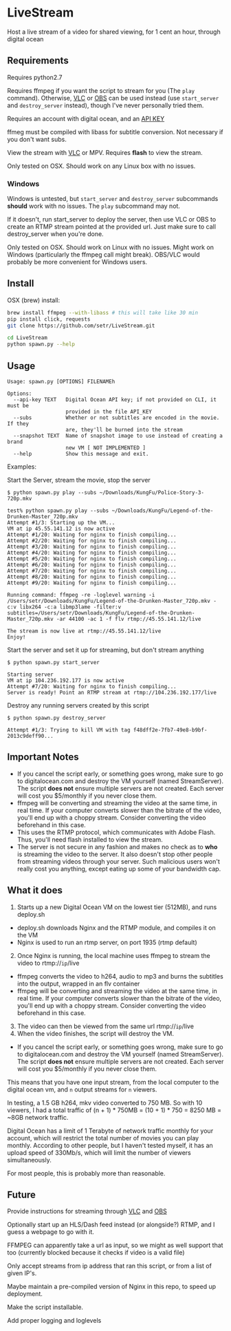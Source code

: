 # LiveStream
Host a live stream of a video for shared viewing, for 1 cent an hour, through digital ocean

## Requirements
Requires python2.7

Requires ffmpeg if you want the script to stream for you (The `play` command). Otherwise, [VLC](https://www.videolan.org/vlc/index.html) or [OBS](https://obsproject.com/) can be used instead (use `start_server` and `destroy_server` instead), though I've never personally tried them.

Requires an account with digital ocean, and an [API KEY](https://www.digitalocean.com/community/tutorials/how-to-use-the-digitalocean-api-v2)

ffmeg must be compiled with libass for subtitle conversion. Not necessary if you don't want subs.

View the stream with [VLC](https://www.videolan.org/vlc/index.html) or MPV. Requires **flash** to view the stream.

Only tested on OSX. Should work on any Linux box with no issues. 

### Windows

Windows is untested, but `start_server` and `destroy_server` subcommands **should** work with no issues. The `play` subcommand may not. 

If it doesn't, run start_server to deploy the server, then use VLC or OBS to create an RTMP stream pointed at the provided url. Just make sure to call destroy_server when you're done.

Only tested on OSX. Should work on Linux with no issues. Might work on Windows (particularly the ffmpeg call might break). OBS/VLC would probably be more convenient for Windows users.

## Install
OSX (brew) install:
```sh
brew install ffmpeg --with-libass # this will take like 30 min
pip install click, requests
git clone https://github.com/setr/LiveStream.git

cd LiveStream
python spawn.py --help
```

## Usage
```
Usage: spawn.py [OPTIONS] FILENAMEh

Options:
  --api-key TEXT   Digital Ocean API key; if not provided on CLI, it must be
                   provided in the file API_KEY
  --subs           Whether or not subtitles are encoded in the movie. If they
                   are, they'll be burned into the stream
  --snapshot TEXT  Name of snapshot image to use instead of creating a brand
                   new VM [ NOT IMPLEMENTED ]
  --help           Show this message and exit.
```

Examples:

Start the Server, stream the movie, stop the server
```
$ python spawn.py play --subs ~/Downloads/KungFu/Police-Story-3-720p.mkv

test% python spawn.py play --subs ~/Downloads/KungFu/Legend-of-the-Drunken-Master_720p.mkv
Attempt #1/3: Starting up the VM...
VM at ip 45.55.141.12 is now active
Attempt #1/20: Waiting for nginx to finish compiling...
Attempt #2/20: Waiting for nginx to finish compiling...
Attempt #3/20: Waiting for nginx to finish compiling...
Attempt #4/20: Waiting for nginx to finish compiling...
Attempt #5/20: Waiting for nginx to finish compiling...
Attempt #6/20: Waiting for nginx to finish compiling...
Attempt #7/20: Waiting for nginx to finish compiling...
Attempt #8/20: Waiting for nginx to finish compiling...
Attempt #9/20: Waiting for nginx to finish compiling...

Running command: ffmpeg -re -loglevel warning -i /Users/setr/Downloads/KungFu/Legend-of-the-Drunken-Master_720p.mkv -c:v libx264 -c:a libmp3lame -filter:v subtitles=/Users/setr/Downloads/KungFu/Legend-of-the-Drunken-Master_720p.mkv -ar 44100 -ac 1 -f flv rtmp://45.55.141.12/live

The stream is now live at rtmp://45.55.141.12/live
Enjoy!
```

Start the server and set it up for streaming, but don't stream anything
```
$ python spawn.py start_server

Starting server
VM at ip 104.236.192.177 is now active
Attempt #7/20: Waiting for nginx to finish compiling...
Server is ready! Point an RTMP stream at rtmp://104.236.192.177/live
```

Destroy any running servers created by this script
```
$ python spawn.py destroy_server

Attempt #1/3: Trying to kill VM with tag f48dff2e-7fb7-49e8-b9bf-2013c9deff90...
```



## Important Notes
* If you cancel the script early, or something goes wrong, make sure to go to digitalocean.com and destroy the VM yourself (named StreamServer). The script **does not** ensure multiple servers are not created. Each server will cost you $5/monthly if you never close them.
* ffmpeg will be converting and streaming the video at the same time, in real time. If your computer converts slower than the bitrate of the video, you'll end up with a choppy stream. Consider converting the video beforehand in this case.
* This uses the RTMP protocol, which communicates with Adobe Flash. Thus, you'll need flash installed to view the stream. 
* The server is not secure in any fashion and makes no check as to **who** is streaming the video to the server. It also doesn't stop other people from streaming videos through your server. Such malicious users won't really cost you anything, except eating up some of your bandwidth cap.

## What it does

1. Starts up a new Digital Ocean VM on the lowest tier (512MB), and runs deploy.sh 
  * deploy.sh downloads Nginx and the RTMP module, and compiles it on the VM
  * Nginx is used to run an rtmp server, on port 1935 (rtmp default)
2. Once Nginx is running, the local machine uses ffmpeg to stream the video to rtmp://`ip`/live
  * ffmpeg converts the video to h264, audio to mp3 and burns the subtitles into the output, wrapped in an flv container
  * ffmpeg will be converting and streaming the video at the same time, in real time. If your computer converts slower than the bitrate of the video, you'll end up with a choppy stream. Consider converting the video beforehand in this case.
3. The video can then be viewed from the same url rtmp://`ip`/live
4. When the video finishes, the script will destroy the VM.
  * If you cancel the script early, or something goes wrong, make sure to go to digitalocean.com and destroy the VM yourself (named StreamServer). The script **does not** ensure multiple servers are not created. Each server will cost you $5/monthly if you never close them.

This means that you have one input stream, from the local computer to the digital ocean vm, and `n` output streams for `n` viewers. 

In testing, a 1.5 GB h264, mkv video converted to 750 MB. So with 10 viewers, I had a total traffic of (n + 1) * 750MB = (10 + 1) * 750 = 8250 MB = ~8GB network traffic.

Digital Ocean has a limit of 1 Terabyte of network traffic monthly for your account, which will restrict the total number of movies you can play monthly. According to other people, but I haven't tested myself, it has an upload speed of 330Mb/s, which will limit the number of viewers simultaneously. 

For most people, this is probably more than reasonable. 

## Future
Provide instructions for streaming through [VLC](https://www.videolan.org/vlc/index.html) and [OBS](https://obsproject.com/)

Optionally start up an HLS/Dash feed instead (or alongside?) RTMP, and I guess a webpage to go with it.

FFMPEG can apparently take a url as input, so we might as well support that too (currently blocked because it checks if video is a valid file)

Only accept streams from ip address that ran this script, or from a list of given IP's.

Maybe maintain a pre-compiled version of Nginx in this repo, to speed up deployment. 

Make the script installable.

Add proper logging and loglevels
